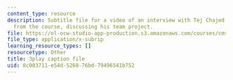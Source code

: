 ```yaml
---
content_type: resource
description: Subtitle file for a video of an interview with Tej Chajed, a student
  from the course, discussing his team project.
file: https://ol-ocw-studio-app-production.s3.amazonaws.com/courses/cms-611j-creating-video-games-fall-2014/8c083711e54d526876bd79496541b752_bgMZSJ2rfNc.srt
file_type: application/x-subrip
learning_resource_types: []
resourcetype: Other
title: 3play caption file
uid: 8c083711-e54d-5268-76bd-79496541b752
---
```

